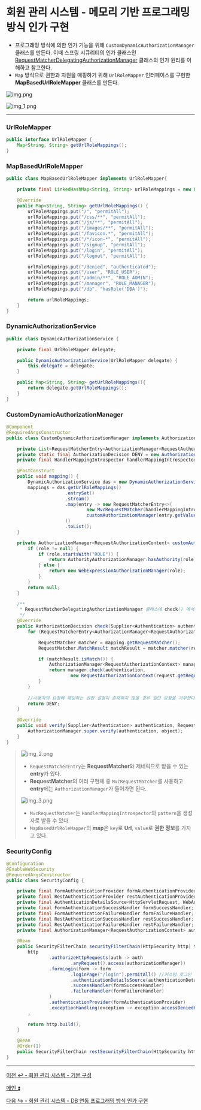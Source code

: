 # 회원 관리 시스템 - 메모리 기반 프로그래밍 방식 인가 구현

- 프로그래밍 방식에 의한 인가 기능을 위해 `CustomDynamicAuthorizationManager` 클래스를 만든다. 이때 스프링 시큐리티의 인가 클래스인 [RequestMatcherDelegatingAuthorizationManager](https://github.com/genesis12345678/TIL/blob/main/Spring/security/AuthorizationProcess/AuthorityAuthorizationManager.md) 클래스의 인가 원리를 이해하고 참고한다.
- `Map` 방식으로 권한과 자원을 매핑하기 위해 `UrlRoleMapper` 인터페이스를 구현한 **MapBasedUrlRoleMapper** 클래스를 만든다.

![img.png](image/img.png)

![img_1.png](image/img_1.png)

---

### UrlRoleMapper

```java
public interface UrlRoleMapper {
    Map<String, String> getUrlRoleMappings();
}
```

### MapBasedUrlRoleMapper

```java
public class MapBasedUrlRoleMapper implements UrlRoleMapper{

    private final LinkedHashMap<String, String> urlRoleMappings = new LinkedHashMap<>();

    @Override
    public Map<String, String> getUrlRoleMappings() {
        urlRoleMappings.put("/", "permitAll");
        urlRoleMappings.put("/css/**", "permitAll");
        urlRoleMappings.put("/js/**", "permitAll");
        urlRoleMappings.put("/images/**", "permitAll");
        urlRoleMappings.put("/favicon.*", "permitAll");
        urlRoleMappings.put("/*/icon-*", "permitAll");
        urlRoleMappings.put("/signup", "permitAll");
        urlRoleMappings.put("/login", "permitAll");
        urlRoleMappings.put("/logout", "permitAll");

        urlRoleMappings.put("/denied", "authenticated");
        urlRoleMappings.put("/user", "ROLE_USER");
        urlRoleMappings.put("/admin/**", "ROLE_ADMIN");
        urlRoleMappings.put("/manager", "ROLE_MANAGER");
        urlRoleMappings.put("/db", "hasRole('DBA')");

        return urlRoleMappings;
    }
}
```

### DynamicAuthorizationService

```java
public class DynamicAuthorizationService {

    private final UrlRoleMapper delegate;

    public DynamicAuthorizationService(UrlRoleMapper delegate) {
        this.delegate = delegate;
    }

    public Map<String, String> getUrlRoleMappings(){
        return delegate.getUrlRoleMappings();
    }
}
```

### CustomDynamicAuthorizationManager

```java
@Component
@RequiredArgsConstructor
public class CustomDynamicAuthorizationManager implements AuthorizationManager<RequestAuthorizationContext> {

    private List<RequestMatcherEntry<AuthorizationManager<RequestAuthorizationContext>>> mappings;
    private static final AuthorizationDecision DENY = new AuthorizationDecision(false);
    private final HandlerMappingIntrospector handlerMappingIntrospector;

    @PostConstruct
    public void mapping() {
        DynamicAuthorizationService das = new DynamicAuthorizationService(new MapBasedUrlRoleMapper());
        mappings = das.getUrlRoleMappings()
                      .entrySet()
                      .stream()
                      .map(entry -> new RequestMatcherEntry<>(
                              new MvcRequestMatcher(handlerMappingIntrospector, entry.getKey()),
                              customAuthorizationManager(entry.getValue())
                      ))
                      .toList();
    }

    private AuthorizationManager<RequestAuthorizationContext> customAuthorizationManager(String role) {
        if (role != null) {
            if (role.startsWith("ROLE")) {
                return AuthorityAuthorizationManager.hasAuthority(role);
            } else {
                return new WebExpressionAuthorizationManager(role);
            }
        }
        return null;
    }

    /**
     * RequestMatcherDelegatingAuthorizationManager 클래스에 check() 메서드 그대로
     */
    @Override
    public AuthorizationDecision check(Supplier<Authentication> authentication, RequestAuthorizationContext request) {
        for (RequestMatcherEntry<AuthorizationManager<RequestAuthorizationContext>> mapping : this.mappings) {

            RequestMatcher matcher = mapping.getRequestMatcher();
            RequestMatcher.MatchResult matchResult = matcher.matcher(request.getRequest());

            if (matchResult.isMatch()) {
                AuthorizationManager<RequestAuthorizationContext> manager = mapping.getEntry();
                return manager.check(authentication,
                        new RequestAuthorizationContext(request.getRequest(), matchResult.getVariables()));
            }
        }
        
        //사용자의 요청에 해당하는 권한 설정이 존재하지 않을 경우 일단 요청을 거부한다.
        return DENY;
    }

    @Override
    public void verify(Supplier<Authentication> authentication, RequestAuthorizationContext object) {
        AuthorizationManager.super.verify(authentication, object);
    }
}
```
> ![img_2.png](image/img_2.png)
> 
> - `RequestMatcherEntry`는 **RequestMatcher**와 제네릭으로 받을 수 있는 **entry**가 있다.
> - **RequestMatcher**의 여러 구현체 중 `MvcRequestMatcher`를 사용하고 **entry**에는 `AuthorizationManager`가 들어가면 된다.
> 
> ![img_3.png](image/img_3.png)
> 
> - `MvcRequestMatcher`는 `HandlerMappingIntrospector`와 `pattern`을 생성자로 받을 수 있다.
> - `MapBasedUrlRoleMapper`의 **map**은 `key`로 **Url**, `value`로 **권한 정보**를 가지고 있다.

### SecurityConfig

```java
@Configuration
@EnableWebSecurity
@RequiredArgsConstructor
public class SecurityConfig {

    private final FormAuthenticationProvider formAuthenticationProvider;
    private final RestAuthenticationProvider restAuthenticationProvider;
    private final AuthenticationDetailsSource<HttpServletRequest, WebAuthenticationDetails> authenticationDetailsSource;
    private final FormAuthenticationSuccessHandler formSuccessHandler;
    private final FormAuthenticationFailureHandler formFailureHandler;
    private final RestAuthenticationSuccessHandler restSuccessHandler;
    private final RestAuthenticationFailureHandler restFailureHandler;
    private final AuthorizationManager<RequestAuthorizationContext> authorizationManager;

    @Bean
    public SecurityFilterChain securityFilterChain(HttpSecurity http) throws Exception {
        http
                .authorizeHttpRequests(auth -> auth
                        .anyRequest().access(authorizationManager))
                .formLogin(form -> form
                        .loginPage("/login").permitAll() //커스텀 로그인 페이지
                        .authenticationDetailsSource(authenticationDetailsSource)
                        .successHandler(formSuccessHandler)
                        .failureHandler(formFailureHandler)
                )
                .authenticationProvider(formAuthenticationProvider)
                .exceptionHandling(exception -> exception.accessDeniedHandler(new FormAccessDeniedHandler("/denied")))
        ;

        return http.build();
    }

    @Bean
    @Order(1)
    public SecurityFilterChain restSecurityFilterChain(HttpSecurity http) throws Exception {...}
}
```

---

[이전 ↩️ - 회원 관리 시스템 - 기본 구성]()

[메인 ⏫](https://github.com/genesis12345678/TIL/blob/main/Spring/security/main.md)

[다음 ↪️ - 회원 관리 시스템 - DB 연동 프로그래밍 방식 인가 구현]()
